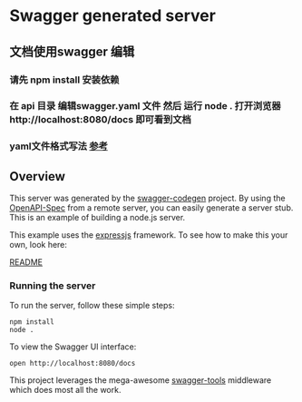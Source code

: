 # Swagger generated server

## 文档使用swagger 编辑

### 请先 npm install 安装依赖
### 在 api 目录 编辑swagger.yaml 文件 然后 运行 node .  打开浏览器 http://localhost:8080/docs 即可看到文档
### yaml文件格式写法 [参考](http://swagger.io/specification/)

## Overview
This server was generated by the [swagger-codegen](https://github.com/swagger-api/swagger-codegen) project.  By using the [OpenAPI-Spec](https://github.com/OAI/OpenAPI-Specification) from a remote server, you can easily generate a server stub.  This is an example of building a node.js server.

This example uses the [expressjs](http://expressjs.com/) framework.  To see how to make this your own, look here:

[README](https://github.com/swagger-api/swagger-codegen/blob/master/README.md)

### Running the server
To run the server, follow these simple steps:

```
npm install
node .
```

To view the Swagger UI interface:

```
open http://localhost:8080/docs
```

This project leverages the mega-awesome [swagger-tools](https://github.com/apigee-127/swagger-tools) middleware which does most all the work.
